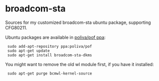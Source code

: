 broadcom-sta
============

Sources for my customized broadcom-sta ubuntu package, supporting CFG80211.

Ubuntu packages are available in [poliva/pof ppa](https://launchpad.net/~poliva/+archive/pof):

     sudo add-apt-repository ppa:poliva/pof
     sudo apt-get update
     sudo apt-get install broadcom-sta-dkms
     
You might want to remove the old wl module first, if you have it installed:

     sudo apt-get purge bcmwl-kernel-source